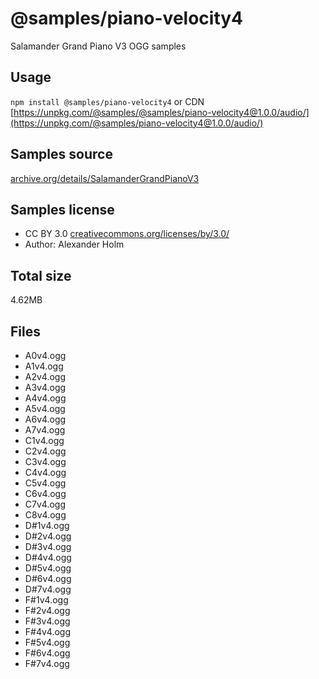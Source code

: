 # @samples/piano-velocity4

Salamander Grand Piano V3 OGG samples

## Usage

`npm install @samples/piano-velocity4` or CDN [https://unpkg.com/@samples/@samples/piano-velocity4@1.0.0/audio/](https://unpkg.com/@samples/piano-velocity4@1.0.0/audio/)

## Samples source

[archive.org/details/SalamanderGrandPianoV3](https://archive.org/details/SalamanderGrandPianoV3)

## Samples license

- CC BY 3.0 [creativecommons.org/licenses/by/3.0/](http://creativecommons.org/licenses/by/3.0/)
- Author: Alexander Holm 

## Total size

4.62MB

## Files

- A0v4.ogg
- A1v4.ogg
- A2v4.ogg
- A3v4.ogg
- A4v4.ogg
- A5v4.ogg
- A6v4.ogg
- A7v4.ogg
- C1v4.ogg
- C2v4.ogg
- C3v4.ogg
- C4v4.ogg
- C5v4.ogg
- C6v4.ogg
- C7v4.ogg
- C8v4.ogg
- D#1v4.ogg
- D#2v4.ogg
- D#3v4.ogg
- D#4v4.ogg
- D#5v4.ogg
- D#6v4.ogg
- D#7v4.ogg
- F#1v4.ogg
- F#2v4.ogg
- F#3v4.ogg
- F#4v4.ogg
- F#5v4.ogg
- F#6v4.ogg
- F#7v4.ogg